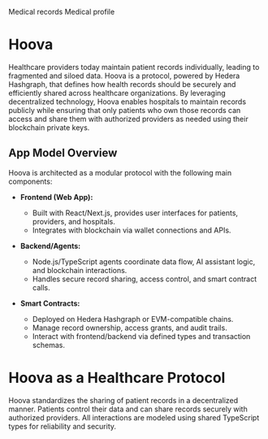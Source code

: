 Medical records
Medical profile

# Hoova

Healthcare providers today maintain patient records individually, leading to fragmented and siloed data. Hoova is a protocol, powered by Hedera Hashgraph, that defines how health records should be securely and efficiently shared across healthcare organizations. By leveraging decentralized technology, Hoova enables hospitals to maintain records publicly while ensuring that only patients who own those records can access and share them with authorized providers as needed using their blockchain private keys.

## App Model Overview

Hoova is architected as a modular protocol with the following main components:

- **Frontend (Web App):**

  - Built with React/Next.js, provides user interfaces for patients, providers, and hospitals.
  - Integrates with blockchain via wallet connections and APIs.

- **Backend/Agents:**

  - Node.js/TypeScript agents coordinate data flow, AI assistant logic, and blockchain interactions.
  - Handles secure record sharing, access control, and smart contract calls.

- **Smart Contracts:**

  - Deployed on Hedera Hashgraph or EVM-compatible chains.
  - Manage record ownership, access grants, and audit trails.
  - Interact with frontend/backend via defined types and transaction schemas.

# Hoova as a Healthcare Protocol

Hoova standardizes the sharing of patient records in a decentralized manner. Patients control their data and can share records securely with authorized providers. All interactions are modeled using shared TypeScript types for reliability and security.
